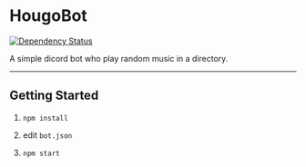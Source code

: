 # HougoBot
[![Dependency Status](https://david-dm.org/Hougo13/HougoBot.svg)](https://david-dm.org/Hougo13/HougoBot)

A simple dicord bot who play random music in a directory.

***

## Getting Started

1. `npm install`

2. edit `bot.json`
3. `npm start`

